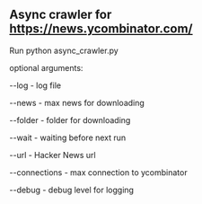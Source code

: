 ## Async crawler for https://news.ycombinator.com/
Run 
python async_crawler.py


optional arguments:

--log - log file

--news - max news for downloading

--folder - folder for downloading

--wait - waiting before next run

--url - Hacker News url

--connections -  max connection to ycombinator

--debug - debug level for logging
